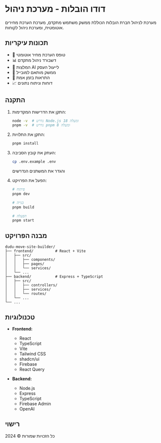 # דודו הובלות - מערכת ניהול

מערכת לניהול חברת הובלות הכוללת ממשק משתמש מתקדם, מערכת הערכת מחירים אוטומטית, ומערכת ניהול לקוחות.

## תכונות עיקריות

- 🚛 טופס הערכת מחיר אוטומטי
- 📊 דשבורד ניהול מתקדם
- 🤖 המלצות AI לייעול העסק
- 📱 ממשק מותאם למובייל
- 🔔 התראות בזמן אמת
- 📈 דוחות וניתוח נתונים

## התקנה

1. התקן את הדרישות המקדימות:
   ```bash
   node -v  # נדרש Node.js 18 ומעלה
   pnpm -v  # נדרש pnpm 8 ומעלה
   ```

2. התקן את התלויות:
   ```bash
   pnpm install
   ```

3. העתק את קובץ הסביבה:
   ```bash
   cp .env.example .env
   ```
   והגדר את המשתנים הנדרשים

4. הפעל את הפרויקט:
   ```bash
   # פיתוח
   pnpm dev

   # בנייה
   pnpm build

   # הפעלה
   pnpm start
   ```

## מבנה הפרויקט

```
dudu-move-site-builder/
├── frontend/          # React + Vite
│   ├── src/
│   │   ├── components/
│   │   ├── pages/
│   │   └── services/
│   └── ...
├── backend/           # Express + TypeScript
│   ├── src/
│   │   ├── controllers/
│   │   ├── services/
│   │   └── routes/
│   └── ...
└── ...
```

## טכנולוגיות

- **Frontend:**
  - React
  - TypeScript
  - Vite
  - Tailwind CSS
  - shadcn/ui
  - Firebase
  - React Query

- **Backend:**
  - Node.js
  - Express
  - TypeScript
  - Firebase Admin
  - OpenAI

## רישוי

כל הזכויות שמורות © 2024
